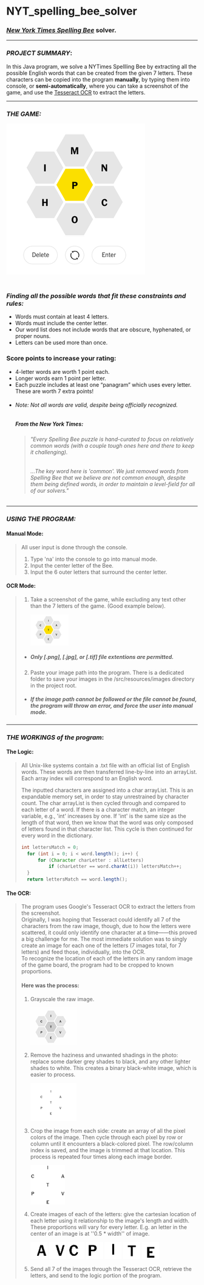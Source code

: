 # NYT_spelling_bee_solver

### [*New York Times Spelling Bee*](https://www.nytimes.com/puzzles/spelling-bee) solver.
***
### _PROJECT SUMMARY_:
In this Java program, we solve a NYTimes Spellling Bee by extracting all the possible English words that can be created from the given 7 letters. These characters can be copied into the program __manually__, by typing them into console, or __semi-automatically__, where you can take a screenshot of the game, and use the [Tesseract OCR](https://github.com/tesseract-ocr/tesseract) to extract the letters.
***
### _THE GAME:_
![Spelling Bee](https://github.com/yazenoubari/NYT_spelling_bee_solver/blob/main/spelling_bee.png)

### <Br> _Finding all the possible words that fit these constraints and rules:_
- Words must contain at least 4 letters.
- Words must include the center letter.
- Our word list does not include words that are obscure, hyphenated, or proper nouns.
- Letters can be used more than once. <Br>
### Score points to increase your rating:
- 4-letter words are worth 1 point each.
- Longer words earn 1 point per letter.
- Each puzzle includes at least one “panagram” which uses every letter. These are worth 7 extra points!
- 
  ###### _Note: Not all words are valid, despite being officially recognized._ <Br>
  ##### From the New York Times:
  > ###### "Every Spelling Bee puzzle is hand-curated to focus on relatively common words (with a couple tough ones here and there to keep it challenging).
  > ###### ...The key word here is 'common'. We just removed words from Spelling Bee that we believe are not common enough, despite them being defined words, in order to maintain a level-field for all of our solvers." 
***
### _USING THE PROGRAM:_
#### __Manual Mode:__
> All user input is done through the console.
> 1. Type 'na' into the console to go into manual mode.
> 2. Input the center letter of the Bee.
> 2. Input the 6 outer letters that surround the center letter.

#### __OCR Mode:__
> 1. Take a screenshot of the game, while excluding any text other than the 7 letters of the game. (Good example below).
> 
>     ![Good Example](https://github.com/yazenoubari/NYT_spelling_bee_solver/blob/yazenoubari-patch-3/bee10.png)
>
>   - ##### ***Only [.png], [.jpg], or [.tif] file extentions are permitted.***
> 2. Paste your image path into the program. There is a dedicated folder to save your images in the /src/resources/images directory in the project root.
>   - ##### ***If the image path cannot be followed or the file cannot be found, the program will throw an error, and force the user into manual mode.***
>   
***
### _THE WORKINGS of the program_:
#### The Logic:
> All Unix-like systems contain a .txt file with an official list of English words. These words are then transferred line-by-line into an arrayList. Each array index will correspond to an English word. <Br>
> 
> The inputted characters are assigned into a char arrayList. This is an expandable memory set, in order to stay unrestrained by character count. The char arrayList is then cycled through and compared to each letter of a word. If there is a character match, an integer variable, e.g., 'int' increases by one. If 'int' is the same size as the length of that word, then we know that the word was only composed of letters found in that character list. This cycle is then continued for every word in the dictionary.
> ```java
> int lettersMatch = 0;
>	for (int i = 0; i < word.length(); i++) {
>		for (Character charLetter : allLetters)
>			if (charLetter == word.charAt(i)) lettersMatch++;
>	}
>	return lettersMatch == word.length();
> ```
> 
#### The OCR:
> The program uses Google's Tesseract OCR to extract the letters from the screenshot. <Br>
> Originally, I was hoping that Tesseract could identify all 7 of the characters from the raw image, though, due to how the letters were scattered, it could only identify one character at a time——this proved a big challenge for me. The most immediate solution was to singly create an image for each one of the letters (7 images total, for 7 letters) and feed those, individually, into the OCR.
> <Br>To recognize the location of each of the letters in any random image of the game board, the program had to be cropped to known proportions.<Br>
> #### Here was the process:
> 1. Grayscale the raw image. <Br>
>
>     ![Gray Scale](https://github.com/yazenoubari/NYT_spelling_bee_solver/blob/yazenoubari-patch-2/grayscale.png)
>
> 2. Remove the haziness and unwanted shadings in the photo: replace some darker grey shades to black, and any other lighter shades to white. This creates a binary black-white image, which is easier to process.<Br>
> 
>     ![Binary](https://github.com/yazenoubari/NYT_spelling_bee_solver/blob/yazenoubari-patch-2/final.png)
>
> 3. Crop the image from each side: create an array of all the pixel colors of the image. Then cycle through each pixel by row or column until it encounters a black-colored pixel. The row/column index is saved, and the image is trimmed at that location. This process is repeated four times along each image border.<Br>
>
>     ![Cropped](https://github.com/yazenoubari/NYT_spelling_bee_solver/blob/yazenoubari-patch-2/cropped.png)
>
> 4. Create images of each of the letters: give the cartesian location of each letter using it relationship to the image's length and width. These proportions will vary for every letter. E.g. an letter in the center of an image is at ''0.5 * width'' of image.<Br>
> 
>     ![A](https://github.com/yazenoubari/NYT_spelling_bee_solver/blob/yazenoubari-patch-3/r_TOP.png)
>     ![V](https://github.com/yazenoubari/NYT_spelling_bee_solver/blob/yazenoubari-patch-3/r_BOT.png)
>     ![C](https://github.com/yazenoubari/NYT_spelling_bee_solver/blob/yazenoubari-patch-3/l_TOP.png)
>     ![P](https://github.com/yazenoubari/NYT_spelling_bee_solver/blob/yazenoubari-patch-3/l_BOT.png)
>     ![L](https://github.com/yazenoubari/NYT_spelling_bee_solver/blob/yazenoubari-patch-3/c_TOP.png)
>     ![T](https://github.com/yazenoubari/NYT_spelling_bee_solver/blob/yazenoubari-patch-3/c_MID.png)
>     ![E](https://github.com/yazenoubari/NYT_spelling_bee_solver/blob/yazenoubari-patch-3/c_BOT.png)
> 
> 5. Send all 7 of the images through the Tesseract OCR, retrieve the letters, and send to the logic portion of the program.
> 
